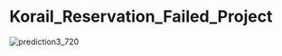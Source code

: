 # Korail_Reservation_Failed_Project

![prediction3_720](https://github.com/user-attachments/assets/cd05a161-3b41-47aa-80d9-6951be8904f0)

